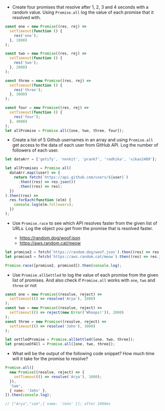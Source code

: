 - Create four promises that resolve after 1, 2, 3 and 4 seconds with a random value. Using `Promise.all` log the value of each promise that it resolved with.

```js
const one = new Promise((res, rej) =>
  setTimeout(function () {
    res('one');
  }, 1000)
);

const two = new Promise((res, rej) =>
  setTimeout(function () {
    res('two');
  }, 2000)
);

const three = new Promise((res, rej) =>
  setTimeout(function () {
    res('three');
  }, 3000)
);

const four = new Promise((res, rej) =>
  setTimeout(function () {
    res('four');
  }, 4000)
);
let allPromise = Promise.all([one, two, three, four]);
```

- Create a list of 5 Github usernames in an array and using `Promise.all` get access to the data of each user from GitHub API. Log the number of followers of each user.

```js
let dataArr = ['getify', 'nnnkit', 'prank7', 'radhika', 'vikas2489'];

let allPromises = Promise.all(
  dataArr.map((user) => {
    return fetch(`https://api.github.com/users/${user}`)
      .then((res) => res.json())
      .then((res) => res);
  })
).then((res) =>
  res.forEach(function (elm) {
    console.log(elm.followers);
  })
);
```

- Use `Promise.race` to see which API resolves faster from the given list of URLs. Log the object you get from the promise that is resolved faster.

  - https://random.dog/woof.json
  - https://aws.random.cat/meow

```js
let promise2 = fetch(`https://random.dog/woof.json`).then((res) => res.json());
let promise3 = fetch(`https://aws.random.cat/meow`).then((res) => res.json());

Promise.race([promise2, promise3]).then(console.log);
```

- Use `Promise.allSettled` to log the value of each promise from the given list of promises. And also check if `Promise.all` works with `one`, `two` and `three` or not

```js
const one = new Promise((resolve, reject) =>
  setTimeout(() => resolve('Arya'), 1000)
);
const two = new Promise((resolve, reject) =>
  setTimeout(() => reject(new Error('Whoops!')), 2000)
);
const three = new Promise((resolve, reject) =>
  setTimeout(() => resolve('John'), 3000)
);

let settledPromise = Promise.allSettled([one, two, three]);
let promiseOfAll = Promise.all([one, two, three]);
```

- What will be the output of the following code snippet? How much time will it take for the promise to resolve?

```js
Promise.all([
  new Promise((resolve, reject) => {
    setTimeout(() => resolve('Arya'), 1000);
  }),
  'Sam',
  { name: 'John' },
]).then(console.log);

// ["Arya","sam",{ name: 'John' }]; after 1000ms
```
